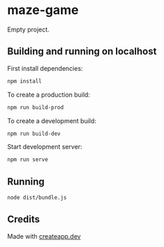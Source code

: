 # maze-game

Empty project.

## Building and running on localhost

First install dependencies:

```sh
npm install
```

To create a production build:

```sh
npm run build-prod
```

To create a development build:

```sh
npm run build-dev
```

Start development server:

```sh
npm run serve
```

## Running

```sh
node dist/bundle.js
```

## Credits

Made with [createapp.dev](https://createapp.dev/)
